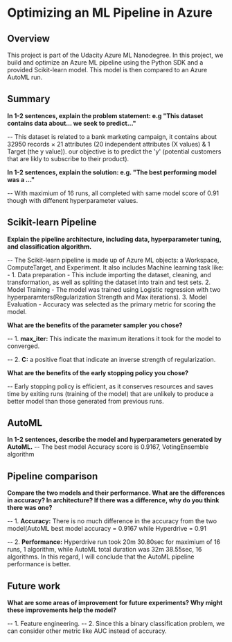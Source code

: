 # Optimizing an ML Pipeline in Azure

## Overview
This project is part of the Udacity Azure ML Nanodegree.
In this project, we build and optimize an Azure ML pipeline using the Python SDK and a provided Scikit-learn model.
This model is then compared to an Azure AutoML run.

## Summary
**In 1-2 sentences, explain the problem statement: e.g "This dataset contains data about... we seek to predict..."**

-- This dataset is related to a bank marketing campaign, it contains about 32950 records × 21 attributes (20 independent attributes (X values) & 1 Target (the y value)).
our objective is to predict the 'y' (potential customers that are likly to subscribe to their product).

**In 1-2 sentences, explain the solution: e.g. "The best performing model was a ..."**

-- With maximium of 16 runs, all completed with same model score of 0.91 though with diffenent hyperparameter values.

## Scikit-learn Pipeline
**Explain the pipeline architecture, including data, hyperparameter tuning, and classification algorithm.**

-- The Scikit-learn pipeline is made up of Azure ML objects: a Workspace, ComputeTarget, and Experiment. It also includes Machine learning task like: - 
    1. Data preparation -  This include importing the dataset, cleaning, and transformation, as well as spliting the dataset into train and test sets. 
    2. Model Training - The model was trained using Logistic regression with two hyperparamters(Regularization Strength and Max iterations).
    3. Model Evaluation - Accuracy was selected as the primary metric for scoring the model.
    

**What are the benefits of the parameter sampler you chose?**

-- 1. **max_iter:** This indicate the maximum iterations it took for the model to converged.

-- 2. **C:** a positive float that indicate an inverse strength of regularization.

**What are the benefits of the early stopping policy you chose?**

-- Early stopping policy is efficient, as it conserves resources and saves time by exiting runs (training of the model) that are unlikely to produce a better model than those generated from previous runs.

## AutoML
**In 1-2 sentences, describe the model and hyperparameters generated by AutoML.**
-- The best model Accuracy score is 0.9167, VotingEnsemble algorithm

## Pipeline comparison
**Compare the two models and their performance. What are the differences in accuracy? In architecture? If there was a difference, why do you think there was one?**

-- 1. **Accuracy:** There is no much difference in the accuracy from the two model(AutoML best model accuracy = 0.9167 while Hyperdrive = 0.91

-- 2. **Performance:** Hyperdrive run took 20m 30.80sec for maximium of 16 runs, 1 algorithm,  while AutoML total duration was 32m 38.55sec, 16 algorithms. In this regard, I will conclude that the AutoML pipeline performance is better.

## Future work
**What are some areas of improvement for future experiments? Why might these improvements help the model?**

-- 1. Feature engineering.
-- 2. Since this a binary classification problem, we can consider other metric like AUC instead of accuracy.

